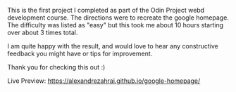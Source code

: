 This is the first project I completed as part of the Odin Project webd development course. 
The directions were to recreate the google homepage. 
The difficulty was listed as "easy" but this took me about 10 hours starting over about 3 times total.

I am quite happy with the result, and would love to hear any constructive feedback you might have or tips for improvement. 

Thank you for checking this out :)

Live Preview: https://alexandrezahrai.github.io/google-homepage/

